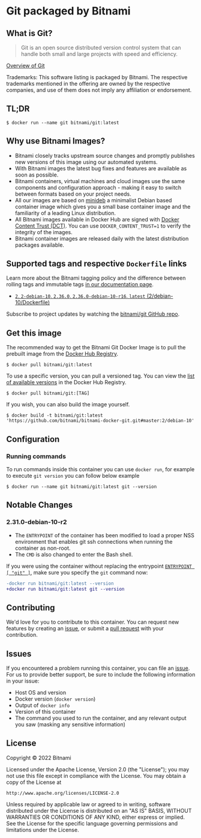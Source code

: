 # Git packaged by Bitnami

## What is Git?

> Git is an open source distributed version control system that can handle both small and large projects with speed and efficiency.

[Overview of Git](https://git-scm.com/)

Trademarks: This software listing is packaged by Bitnami. The respective trademarks mentioned in the offering are owned by the respective companies, and use of them does not imply any affiliation or endorsement.

## TL;DR

```console
$ docker run --name git bitnami/git:latest
```

## Why use Bitnami Images?

* Bitnami closely tracks upstream source changes and promptly publishes new versions of this image using our automated systems.
* With Bitnami images the latest bug fixes and features are available as soon as possible.
* Bitnami containers, virtual machines and cloud images use the same components and configuration approach - making it easy to switch between formats based on your project needs.
* All our images are based on [minideb](https://github.com/bitnami/minideb) a minimalist Debian based container image which gives you a small base container image and the familiarity of a leading Linux distribution.
* All Bitnami images available in Docker Hub are signed with [Docker Content Trust (DCT)](https://docs.docker.com/engine/security/trust/content_trust/). You can use `DOCKER_CONTENT_TRUST=1` to verify the integrity of the images.
* Bitnami container images are released daily with the latest distribution packages available.

## Supported tags and respective `Dockerfile` links

Learn more about the Bitnami tagging policy and the difference between rolling tags and immutable tags [in our documentation page](https://docs.bitnami.com/tutorials/understand-rolling-tags-containers/).


* [`2`, `2-debian-10`, `2.36.0`, `2.36.0-debian-10-r16`, `latest` (2/debian-10/Dockerfile)](https://github.com/bitnami/bitnami-docker-git/blob/2.36.0-debian-10-r16/2/debian-10/Dockerfile)

Subscribe to project updates by watching the [bitnami/git GitHub repo](https://github.com/bitnami/bitnami-docker-git).

## Get this image

The recommended way to get the Bitnami Git Docker Image is to pull the prebuilt image from the [Docker Hub Registry](https://hub.docker.com/r/bitnami/git).

```console
$ docker pull bitnami/git:latest
```

To use a specific version, you can pull a versioned tag. You can view the [list of available versions](https://hub.docker.com/r/bitnami/git/tags/) in the Docker Hub Registry.

```console
$ docker pull bitnami/git:[TAG]
```

If you wish, you can also build the image yourself.

```console
$ docker build -t bitnami/git:latest 'https://github.com/bitnami/bitnami-docker-git.git#master:2/debian-10'
```

## Configuration

### Running commands

To run commands inside this container you can use `docker run`, for example to execute `git version` you can follow below example

```console
$ docker run --name git bitnami/git:latest git --version
```

## Notable Changes

### 2.31.0-debian-10-r2

- The `ENTRYPOINT` of the container has been modified to load a proper NSS environment that enables git ssh connections when running the container as non-root.
- The `CMD` is also changed to enter the Bash shell.

If you were using the container without replacing the entrypoint [`ENTRYPOINT [ "git" ]`](https://github.com/bitnami/bitnami-docker-git/blob/af46ea91cebed3de1a863cb9969210688131b4e9/2/debian-10/Dockerfile#L19), make sure you specify the `git` command now:

```diff
-docker run bitnami/git:latest --version
+docker run bitnami/git:latest git --version
```

## Contributing

We'd love for you to contribute to this container. You can request new features by creating an [issue](https://github.com/bitnami/bitnami-docker-git/issues), or submit a [pull request](https://github.com/bitnami/bitnami-docker-git/pulls) with your contribution.

## Issues

If you encountered a problem running this container, you can file an [issue](https://github.com/bitnami/bitnami-docker-git/issues/new). For us to provide better support, be sure to include the following information in your issue:

- Host OS and version
- Docker version (`docker version`)
- Output of `docker info`
- Version of this container
- The command you used to run the container, and any relevant output you saw (masking any sensitive information)

## License

Copyright &copy; 2022 Bitnami

Licensed under the Apache License, Version 2.0 (the "License");
you may not use this file except in compliance with the License.
You may obtain a copy of the License at

    http://www.apache.org/licenses/LICENSE-2.0

Unless required by applicable law or agreed to in writing, software
distributed under the License is distributed on an "AS IS" BASIS,
WITHOUT WARRANTIES OR CONDITIONS OF ANY KIND, either express or implied.
See the License for the specific language governing permissions and
limitations under the License.
